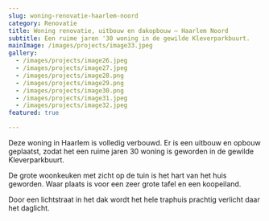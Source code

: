```yaml
---
slug: woning-renovatie-haarlem-noord
category: Renovatie
title: Woning renovatie, uitbouw en dakopbouw – Haarlem Noord
subtitle: Een ruime jaren '30 woning in de gewilde Kleverparkbuurt.
mainImage: /images/projects/image33.jpeg
gallery:
  - /images/projects/image26.jpeg
  - /images/projects/image27.jpeg
  - /images/projects/image28.png
  - /images/projects/image29.png
  - /images/projects/image30.png
  - /images/projects/image31.jpeg
  - /images/projects/image32.jpeg
featured: true

---
```

Deze woning in Haarlem is volledig verbouwd. Er is een uitbouw en opbouw geplaatst, zodat het een ruime jaren 30 woning is geworden in de gewilde Kleverparkbuurt.

De grote woonkeuken met zicht op de tuin is het hart van het huis geworden. Waar plaats is voor een zeer grote tafel en een koopeiland.

Door een lichtstraat in het dak wordt het hele traphuis prachtig verlicht daar het daglicht.
